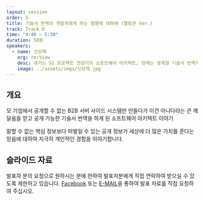 ```yaml
---
layout: session
order: 5
title: 기술서 번역이 개발자에게 주는 영향에 대하여 (멜팅콘 Ver.)
track: Track D
time: "4:40 ~ 5:30"
duration: 50분
speakers:
  - name: 신상재
    org: re:View
    desc: 과거는 SI 프로젝트 전성기의 소프트웨어 아키텍트, 현재는 생계형 기술서 번역가, IT 행사 티셔츠 콜렉터 겸 프로 오지라퍼
    image: ../assets/imgs/신상재.jpg
---
```


## 개요
모 기업에서 공개할 수 없는 B2B 서버 사이드 시스템만 만들다가 이건 아니다라는 큰 깨달음을 얻고 공개 가능한 기술서 번역을 하게 된 소프트웨어 아키텍트 이야기 

말할 수 없는 핵심 정보보다 떠벌일 수 있는 공개 정보가 세상에 더 많은 가치를 준다는 믿음에 대하여 지극히 개인적인 경험을 이야기합니다.
## 슬라이드 자료
발표자 분의 요청으로 원하시는 분에 한하여 발표자분에게 직접 연락하여 받으실 수 있도록 제한하고 있습니다. [Facebook](https://www.fb.com/sangjae.shin) 또는 [E-MAIL](mailto:phrack@naver.com)을 통하여 발표 자료를 직접 요청하여 주십시오.
